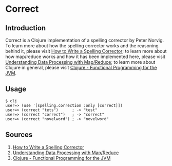 Correct
=======

Introduction
------------

Correct is a Clojure implementation of a spelling corrector by Peter Norvig.  To
learn more about how the spelling corrector works and the reasoning behind it,
please visit [How to Write a Spelling Corrector][1]; to learn more about how
map/reduce works and how it has been implemented here, please visit
[Understanding Data Processing with Map/Reduce][2]; to learn more about Clojure
in general, please visit [Clojure - Functional Programming for the JVM][3].

Usage
-----

	$ clj
	user=> (use '[spelling.correction :only [correct]])
	user=> (correct "tets")      ; -> "test"
	user=> (correct "correct")   ; -> "correct"
	user=> (correct "novelword") ; -> "novelword"

Sources
-------

1. [How to Write a Spelling Corrector][1]
2. [Understanding Data Processing with Map/Reduce][2]
3. [Clojure - Functional Programming for the JVM][3]

[1]: http://norvig.com/spell-correct.html "How to Write a Spelling Corrector"
[2]: http://www.oracle.com/technetwork/community/bookstore/sample-clojure-485732.pdf "Understanding Data Processing with Map/Reduce"
[3]: http://java.ociweb.com/mark/clojure/article.html "Clojure - Functional Programming for the JVM"

